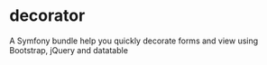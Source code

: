 # decorator
A Symfony bundle help you quickly decorate forms and view using Bootstrap, jQuery and datatable
